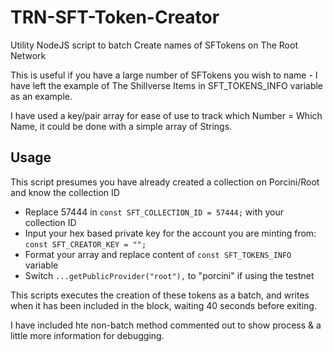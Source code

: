 # TRN-SFT-Token-Creator
Utility NodeJS script to batch Create names of SFTokens on The Root Network

This is useful if you have a large number of SFTokens you wish to name - I have left the example of The Shillverse Items in SFT_TOKENS_INFO variable as an example.

I have used a key/pair array for ease of use to track which Number = Which Name, it could be done with a simple array of Strings.

## Usage
This script presumes you have already created a collection on Porcini/Root and know the collection ID
- Replace 57444 in `const SFT_COLLECTION_ID = 57444;` with your collection ID
- Input your hex based private key for the account you are minting from: `const SFT_CREATOR_KEY = "";`
- Format your array and replace content of `const SFT_TOKENS_INFO` variable
- Switch `...getPublicProvider("root"),` to "porcini" if using the testnet

This scripts executes the creation of these tokens as a batch, and writes when it has been included in the block, waiting 40 seconds before exiting.

I have included hte non-batch method commented out to show process & a little more information for debugging.
